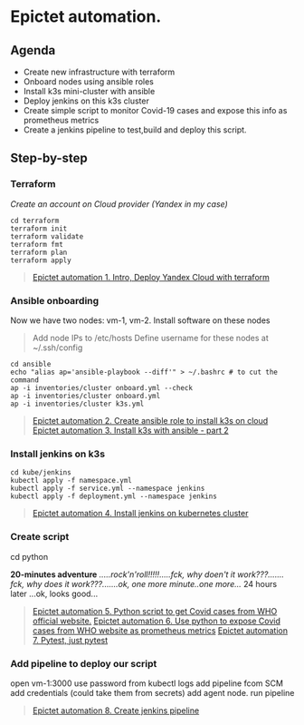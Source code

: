 # Epictet automation. 
## Agenda
- Create new infrastructure with terraform
- Onboard nodes using ansible roles
- Install k3s mini-cluster with ansible
- Deploy jenkins on this k3s cluster
- Create simple script to monitor Covid-19 cases and expose this info as prometheus metrics
- Create a jenkins pipeline to test,build and deploy this script. 


## Step-by-step


### Terraform
*Create an account on Cloud provider (Yandex in my case)*
```
cd terraform
terraform init
terraform validate
terraform fmt
terraform plan
terraform apply
```
> [Epictet automation 1. Intro, Deploy Yandex Cloud with terraform](https://youtu.be/bDvbZIffybw)



### Ansible onboarding
Now we have two nodes: vm-1, vm-2. Install software on these nodes
> Add node IPs to /etc/hosts
> Define username for these nodes at ~/.ssh/config
```
cd ansible
echo "alias ap='ansible-playbook --diff'" > ~/.bashrc # to cut the command
ap -i inventories/cluster onboard.yml --check
ap -i inventories/cluster onboard.yml
ap -i inventories/cluster k3s.yml
```
> [Epictet automation 2. Create ansible role to install k3s on cloud](https://youtu.be/sHQ0KWhRTIE)
> [Epictet automation 3. Install k3s with ansible - part 2](https://youtu.be/5MQ2TKaUfyI)



### Install jenkins on k3s
```
cd kube/jenkins
kubectl apply -f namespace.yml
kubectl apply -f service.yml --namespace jenkins
kubectl apply -f deployment.yml --namespace jenkins
```
> [Epictet automation 4. Install jenkins on kubernetes cluster](https://youtu.be/PVIL5UYHlj0)



### Create script
cd python

<b>20-minutes adventure</b>
<i>.....rock'n'roll!!!!!.....f*ck, why doen't it work???.......
f*ck, why does it work???.......ok, one more minute..one more...</i>
24 hours later
...ok, looks good...

> [Epictet automation 5. Python script to get Covid cases from WHO official website.](https://youtu.be/7JS46XSSznI)
> [Epictet automation 6. Use python to expose Covid cases from WHO website as prometheus metrics](https://youtu.be/Lp0i4HJpjLk)
> [Epictet automation 7. Pytest, just pytest](https://youtu.be/pejHw8EHPmY)



### Add pipeline to deploy our script
open vm-1:3000
use password from kubectl logs
add pipeline fcom SCM
add credentials (could take them from secrets)
add agent node.
run pipeline
> [Epictet automation 8. Create jenkins pipeline](https://youtu.be/EmID51c7jqI)